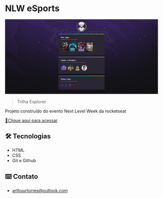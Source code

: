 # NLW eSports 

![preview](./.github/preview.png)

> Trilha Explorer 

Projeto construído do evento Next Level Week da rocketseat

[🔗Clique aqui para acessar](https://arthuurtorres.github.io/nlw-esports)

## 🛠️ Tecnologias

- HTML
- CSS
- Git e Github

## ⌨️ Contato

- arthuurtorres@outlook.com
